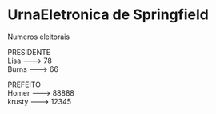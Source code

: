 # UrnaEletronica de Springfield


Numeros eleitorais

PRESIDENTE <br/>        Lisa  --->  78 <br/>
                   Burns --->  66
                   
   
PREFEITO <br/>           Homer  --->  88888<br/>
                   krusty --->  12345
                   
                   
                   
